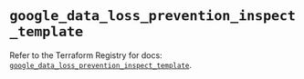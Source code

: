 # `google_data_loss_prevention_inspect_template`

Refer to the Terraform Registry for docs: [`google_data_loss_prevention_inspect_template`](https://registry.terraform.io/providers/hashicorp/google-beta/5.36.0/docs/resources/google_data_loss_prevention_inspect_template).
